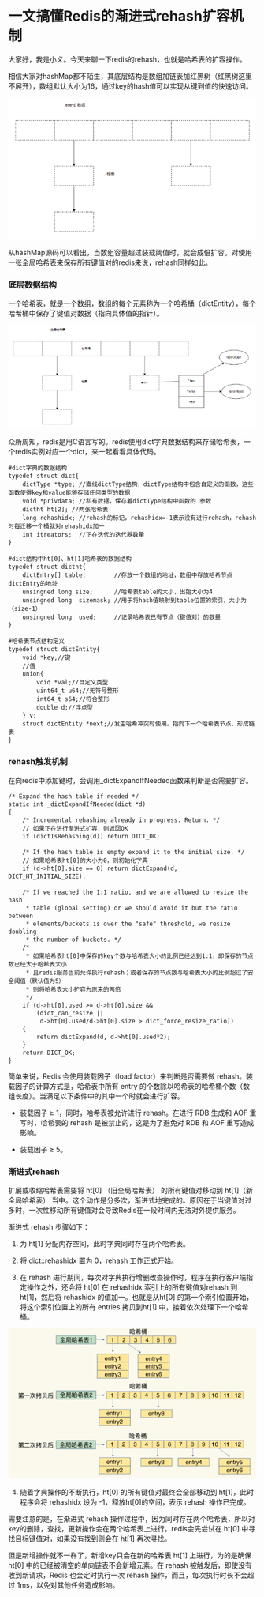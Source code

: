 # 一文搞懂Redis的渐进式rehash扩容机制

大家好，我是小义。今天来聊一下redis的rehash，也就是哈希表的扩容操作。

相信大家对hashMap都不陌生，其底层结构是数组加链表加红黑树（红黑树这里不展开），数组默认大小为16，通过key的hash值可以实现从键到值的快速访问。

![img.png](img.png)

从hashMap源码可以看出，当数组容量超过装载阈值时，就会成倍扩容。对使用一张全局哈希表来保存所有键值对的redis来说，rehash同样如此。

### 底层数据结构

一个哈希表，就是一个数组，数组的每个元素称为一个哈希桶（dictEntity），每个哈希桶中保存了键值对数据（指向具体值的指针）。

![img_1.png](img_1.png)

众所周知，redis是用C语言写的。redis使用dict字典数据结构来存储哈希表，一个redis实例对应一个dict，来一起看看具体代码。

```
#dict字典的数据结构
typedef struct dict{
    dictType *type; //直线dictType结构，dictType结构中包含自定义的函数，这些函数使得key和value能够存储任何类型的数据
    void *privdata; //私有数据，保存着dictType结构中函数的 参数
    dictht ht[2]; //两张哈希表
    long rehashidx; //rehash的标记，rehashidx=-1表示没有进行rehash，rehash时每迁移一个桶就对rehashidx加一
    int itreators;  //正在迭代的迭代器数量
}

#dict结构中ht[0]、ht[1]哈希表的数据结构
typedef struct dictht{
    dictEntry[] table;        //存放一个数组的地址，数组中存放哈希节点dictEntry的地址
    unsingned long size;      //哈希表table的大小，出始大小为4
    unsingned long  sizemask; //用于将hash值映射到table位置的索引，大小为（size-1）
    unsingned long  used;     //记录哈希表已有节点（键值对）的数量
}

#哈希表节点结构定义
typedef struct dictEntity{
    void *key;//键
    //值
    union{
        void *val;//自定义类型
        uint64_t u64;//无符号整形
        int64_t s64;//符合整形
        double d;//浮点型
    } v;
    struct dictEntity *next;//发生哈希冲突时使用。指向下一个哈希表节点，形成链表
}
```

### rehash触发机制

在向redis中添加键时，会调用\_dictExpandIfNeeded函数来判断是否需要扩容。

```
/* Expand the hash table if needed */
static int _dictExpandIfNeeded(dict *d)
{
    /* Incremental rehashing already in progress. Return. */
    // 如果正在进行渐进式扩容，则返回OK
    if (dictIsRehashing(d)) return DICT_OK;
  
    /* If the hash table is empty expand it to the initial size. */
    // 如果哈希表ht[0]的大小为0，则初始化字典
    if (d->ht[0].size == 0) return dictExpand(d, DICT_HT_INITIAL_SIZE);
  
    /* If we reached the 1:1 ratio, and we are allowed to resize the hash
     * table (global setting) or we should avoid it but the ratio between
     * elements/buckets is over the "safe" threshold, we resize doubling
     * the number of buckets. */
    /*
     * 如果哈希表ht[0]中保存的key个数与哈希表大小的比例已经达到1:1，即保存的节点数已经大于哈希表大小
     * 且redis服务当前允许执行rehash；或者保存的节点数与哈希表大小的比例超过了安全阈值（默认值为5）
     * 则将哈希表大小扩容为原来的两倍
     */
    if (d->ht[0].used >= d->ht[0].size &&
        (dict_can_resize ||
         d->ht[0].used/d->ht[0].size > dict_force_resize_ratio))
    {
        return dictExpand(d, d->ht[0].used*2);
    }
    return DICT_OK;
}

```

简单来说，Redis 会使用装载因子（load factor）来判断是否需要做 rehash。装载因子的计算方式是，哈希表中所有 entry 的个数除以哈希表的哈希桶个数（数组长度）。当满足以下条件中的其中一个时就会进行扩容。

*   装载因子 ≥ 1，同时，哈希表被允许进行 rehash。在进行 RDB 生成和 AOF 重写时，哈希表的 rehash 是被禁止的，这是为了避免对 RDB 和 AOF 重写造成影响。

*   装载因子 ≥ 5。


### 渐进式rehash

扩展或收缩哈希表需要将 ht\[0\] （旧全局哈希表） 的所有键值对移动到 ht\[1\]（新全局哈希表） 当中。这个动作是分多次，渐进式地完成的。原因在于当键值对过多时，一次性移动所有键值对会导致Redis在一段时间内无法对外提供服务。

渐进式 rehash 步骤如下：

1.  为 ht\[1\] 分配内存空间，此时字典同时存在两个哈希表。

2.  将 dict::rehashidx 置为 0，rehash 工作正式开始。

3.  在 rehash 进行期间，每次对字典执行增删改查操作时，程序在执行客户端指定操作之外，还会将 ht\[0\] 在 rehashidx 索引上的所有键值对rehash 到 ht\[1\]，然后将 rehashidx 的值加一。也就是从ht\[0\] 的第一个索引位置开始，将这个索引位置上的所有 entries 拷贝到ht\[1\] 中，接着依次处理下一个哈希桶。


![img_2.png](img_2.png)

4.  随着字典操作的不断执行，ht\[0\] 的所有键值对最终会全部移动到 ht\[1\]，此时程序会将 rehashidx 设为 -1，释放ht\[0\]的空间，表示 rehash 操作已完成。


需要注意的是，在渐进式 rehash 操作过程中，因为同时存在两个哈希表，所以对key的删除，查找，更新操作会在两个哈希表上进行。redis会先尝试在 ht\[0\] 中寻找目标键值对，如果没有找到则会在 ht\[1\] 再次寻找。

但是新增操作就不一样了，新增key只会在新的哈希表 ht\[1\] 上进行，为的是确保 ht\[0\] 中的已经被清空的单向链表不会新增元素。在 rehash 被触发后，即使没有收到新请求，Redis 也会定时执行一次 rehash 操作，而且，每次执行时长不会超过 1ms，以免对其他任务造成影响。